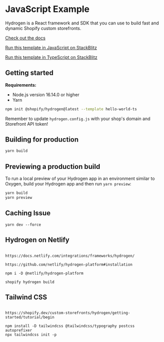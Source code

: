 # JavaScript Example

Hydrogen is a React framework and SDK that you can use to build fast and dynamic Shopify custom storefronts.

[Check out the docs](https://shopify.dev/custom-storefronts/hydrogen)

[Run this template in JavaScript on StackBlitz](https://stackblitz.com/github/Shopify/hydrogen/tree/dist/templates/hello-world-js?file=package.json)

[Run this template in TypeScript on StackBlitz](https://stackblitz.com/github/Shopify/hydrogen/tree/dist/templates/hello-world-js?file=package.json)

## Getting started

**Requirements:**

-   Node.js version 16.14.0 or higher
-   Yarn

```bash
npm init @shopify/hydrogen@latest --template hello-world-ts
```

Remember to update `hydrogen.config.js` with your shop's domain and Storefront API token!

## Building for production

```bash
yarn build
```

## Previewing a production build

To run a local preview of your Hydrogen app in an environment similar to Oxygen, build your Hydrogen app and then run `yarn preview`:

```bash
yarn build
yarn preview
```

## Caching Issue

```
yarn dev --force

```

## Hydrogen on Netlify

```

https://docs.netlify.com/integrations/frameworks/hydrogen/

https://github.com/netlify/hydrogen-platform#installation

npm i -D @netlify/hydrogen-platform

shopify hydrogen build

```

## Tailwind CSS

```

https://shopify.dev/custom-storefronts/hydrogen/getting-started/tutorial/begin

npm install -D tailwindcss @tailwindcss/typography postcss autoprefixer
npx tailwindcss init -p

```
